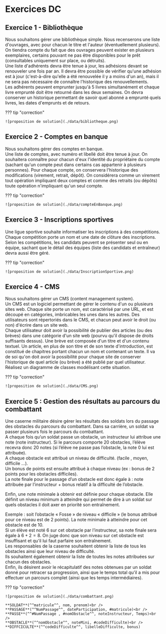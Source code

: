 # Exercices DC

## Exercice 1 - Bibliothèque

Nous souhaitons gérer une bibliothèque simple. Nous recenserons une liste d'ouvrages, avec pour chacun le titre et l'auteur (éventuellement plusieurs). <br />
On tiendra compte du fait que des ouvrages peuvent exister en plusieurs exemplaires, certains pouvant ne pas être disponibles pour le prêt (consultables uniquement sur place, ou détruits). <br />
Une liste d'adhérents devra être tenue à jour, les adhésions devant se renouveler une fois par an. Il devra être possible de vérifier qu'une adhésion est à jour (c'est-à-dire qu'elle a été renouvelée il y a moins d'un an), mais il ne sera pas nécessaire de connaître l'historique des renouvellements.<br />
Les adhérents peuvent emprunter jusqu'à 5 livres simultanément et chaque livre emprunté doit être retourné dans les deux semaines. On devra conserver un historique permettant de savoir quel abonné a emprunté quels livres, les dates d'emprunts et de retours.

??? tip "correction"

    ![proposition de solution](./data/bibliotheque.png)

## Exercice 2 - Comptes en banque

Nous souhaitons gérer des comptes en banque. <br />
Une liste de comptes, avec numéro et libellé doit être tenue à jour. On souhaitera connaître pour chacun d'eux l'identité du propriétaire du compte (sachant qu'un compte peut dans certains cas appartenir à plusieurs personnes). Pour chaque compte, on conservera l'historique des modifications (virement, retrait, dépôt). On considérera comme un virement tout opération impliquant deux comptes et comme des retraits (ou dépôts) toute opération n'impliquant qu'un seul compte.

??? tip "correction"

    ![proposition de solution](./data/compteEnBanque.png)

## Exercice 3 - Inscriptions sportives

Une ligue sportive souhaite informatiser les inscriptions à des compétitions. <br />
Chaque compétition porte un nom et une date de clôture des inscriptions. Selon les compétitions, les candidats peuvent se présenter seul ou en équipe, sachant que le détail des équipes (liste des candidats et entraîneur) devra aussi être géré.

??? tip "correction"

    ![proposition de solution](./data/InscriptionSportive.png)

## Exercice 4 - CMS

Nous souhaitons gérer un CMS (content management system). <br />
Un CMS est un logiciel permettant de gérer le contenu d'un ou plusieurs sites web. Chaque site porte un nom, est caractérisé par une URL, et est découpé en catégories, imbricables les unes dans les autres. Des utilisateurs sont répertoriés dans le CMS, et chacun peut avoir le droit (ou non) d'écrire dans un site web. <br />
Chaque utilisateur doit avoir la possibilité de publier des articles (ou des brèves) dans une catégorie d'un site web (pourvu qu'il dispose de droits suffisants dessus). Une brève est composée d'un titre et d'un contenu textuel. Un article, en plus de son titre et de son texte d'introduction, est constitué de chapitres portant chacun un nom et contenant un texte. Il va de soi qu'on doit avoir la possibilité pour chaque site de conserver l'historique de quel article (ou brève) a été publié par quel utilisateur. <br />
Réalisez un diagramme de classes modélisant cette situation.

??? tip "correction"

    ![proposition de solution](./data/CMS.png)

## Exercice 5 : Gestion des résultats au parcours du combattant

Une caserne militaire désire gérer les résultats des soldats lors du passage des obstacles du parcours du combattant. Dans sa carrière, un soldat va passer plusieurs fois le parcours du combattant. <br />
A chaque fois qu’un soldat passe un obstacle, un instructeur lui attribue une note (note instructeur). Si le parcours comporte 20 obstacles, l’élève recevra donc 20 notes (si l’élève ne passe pas l’obstacle, la note 0 lui est attribuée). <br />
A chaque obstacle est attribué un niveau de difficulté. (facile , moyen, difficile …). <br />
Un bonus de points est ensuite attribué à chaque niveau (ex : bonus de 2 points pour les obstacles difficiles). <br />
La note finale pour le passage d’un obstacle est donc égale à : note attribuée par l’instructeur + bonus relatif à la difficulté de l’obstacle. <br />

Enfin, une note minimale à obtenir est définie pour chaque obstacle. Elle définit un niveau minimum à atteindre qui permet de dire à un soldat sur quels obstacles il doit axer en priorité son entraînement. <br />

Exemple : soit l’obstacle « Fosse » de niveau « difficile » (le bonus attribué pour ce niveau est de 2 points). La note minimale à atteindre pour cet obstacle est de 10. <br />
Si un élève est noté 6 sur cet obstacle par l’instructeur, sa note finale sera égale à $6 + 2 = 8$. On juge donc que son niveau sur cet obstacle est insuffisant et qu’il lui faut parfaire son entraînement. <br />
Les responsables de la caserne souhaitent obtenir la liste de tous les obstacles ainsi que leur niveau de difficulté. <br />
Ils souhaitent également obtenir la liste de toutes les notes attribuées sur chacun des obstacles. <br />
Enfin, ils désirent avoir le récapitulatif des notes obtenues par un soldat donné pour retracer sa progression, ainsi que le temps total qu’il a mis pour effectuer un parcours complet (ainsi que les temps intermédiaires). 

??? tip "correction"

    ![proposition de solution](./data/combattant.png)

    **SOLDAT**(^^matricule^^, nom, prenom)<br />
    **PASSAGE**(^^NumPassage^^, dateParticipation, #matricule)<br />
    **PASSE**(^^#NumPassage , #nomObstacle^^, noteInstructeur, Temps)<br />
    **OBSTACLE**(^^nomObstacle^^, noteMini, #codeDifficulte)<br />
    **DIFFCICULTE**(^^codeDifficulte^^, libelleDifficulte, bonus)
